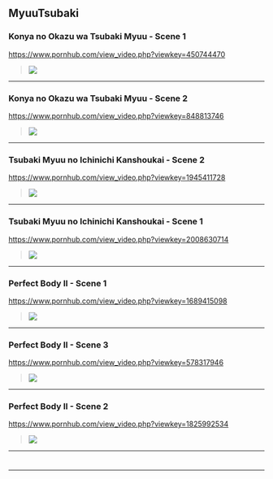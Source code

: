 ## MyuuTsubaki
### Konya no Okazu wa Tsubaki Myuu - Scene 1
https://www.pornhub.com/view_video.php?viewkey=450744470
>![](https://di.phncdn.com/videos/201404/26/26059422/original/(m=ecuKGgaaaa)(mh=6SerVyxu8YY78eT2)0.jpg)
---
### Konya no Okazu wa Tsubaki Myuu - Scene 2
https://www.pornhub.com/view_video.php?viewkey=848813746
>![](https://ci.phncdn.com/videos/201404/26/26059452/original/(m=ecuKGgaaaa)(mh=Y83ovVZJXNDi-UwO)8.jpg)
---
### Tsubaki Myuu no Ichinichi Kanshoukai - Scene 2
https://www.pornhub.com/view_video.php?viewkey=1945411728
>![](https://ci.phncdn.com/videos/201404/27/26096542/original/(m=ecuKGgaaaa)(mh=NC8L2FDYb6XQamfU)3.jpg)
---
### Tsubaki Myuu no Ichinichi Kanshoukai - Scene 1
https://www.pornhub.com/view_video.php?viewkey=2008630714
>![](https://ci.phncdn.com/videos/201404/27/26096672/original/(m=ecuKGgaaaa)(mh=A0osIMnJFFDjpY1A)0.jpg)
---
### Perfect Body II - Scene 1
https://www.pornhub.com/view_video.php?viewkey=1689415098
>![](https://ci.phncdn.com/videos/201404/27/26076922/original/(m=ecuKGgaaaa)(mh=TDgusR40VbB-81HD)11.jpg)
---
### Perfect Body II - Scene 3
https://www.pornhub.com/view_video.php?viewkey=578317946
>![](https://di.phncdn.com/videos/201404/27/26077142/original/(m=ecuKGgaaaa)(mh=7wbB4VD0l0sklv7_)0.jpg)
---
### Perfect Body II - Scene 2
https://www.pornhub.com/view_video.php?viewkey=1825992534
>![](https://di.phncdn.com/videos/201404/27/26076972/original/(m=ecuKGgaaaa)(mh=c32UuFgYTzEqRixO)14.jpg)
---
### 

>![]()
---
